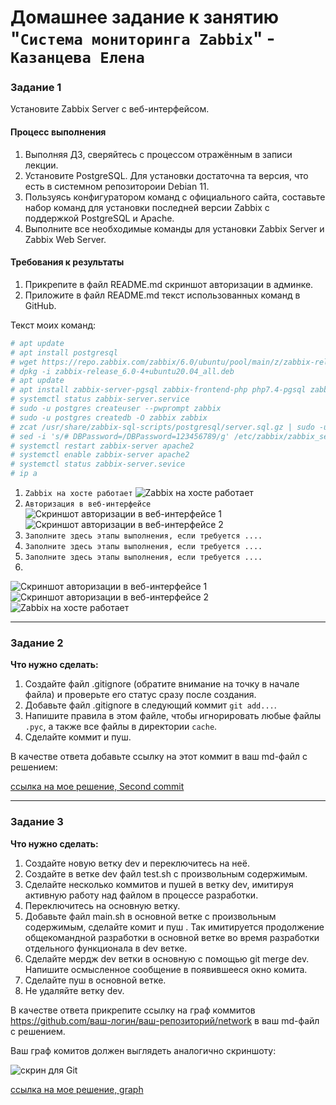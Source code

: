 # Домашнее задание к занятию "`Система мониторинга Zabbix`" - `Казанцева Елена`

### Задание 1

Установите Zabbix Server с веб-интерфейсом.

#### Процесс выполнения
1. Выполняя ДЗ, сверяйтесь с процессом отражённым в записи лекции.
2. Установите PostgreSQL. Для установки достаточна та версия, что есть в системном репозитороии Debian 11.
3. Пользуясь конфигуратором команд с официального сайта, составьте набор команд для установки последней версии Zabbix с поддержкой PostgreSQL и Apache.
4. Выполните все необходимые команды для установки Zabbix Server и Zabbix Web Server.

#### Требования к результаты 
1. Прикрепите в файл README.md скриншот авторизации в админке.
2. Приложите в файл README.md текст использованных команд в GitHub.

Текст моих команд:

```bash
# apt update
# apt install postgresql
# wget https://repo.zabbix.com/zabbix/6.0/ubuntu/pool/main/z/zabbix-release/zabbix-release_6.0-4+ubuntu20.04_all.deb
# dpkg -i zabbix-release_6.0-4+ubuntu20.04_all.deb
# apt update
# apt install zabbix-server-pgsql zabbix-frontend-php php7.4-pgsql zabbix-apache-conf zabbix-sql-scripts
# systemctl status zabbix-server.service
# sudo -u postgres createuser --pwprompt zabbix
# sudo -u postgres createdb -O zabbix zabbix
# zcat /usr/share/zabbix-sql-scripts/postgresql/server.sql.gz | sudo -u zabbix psql zabbix
# sed -i 's/# DBPassword=/DBPassword=123456789/g' /etc/zabbix/zabbix_server.conf
# systemctl restart zabbix-server apache2
# systemctl enable zabbix-server apache2
# systemctl status zabbix-server.sevice
# ip a
```

1. `Zabbix на хосте работает`
   ![Zabbix на хосте работает](https://github.com/ElenaKazantseva/homeworks/blob/hw-zabbix-1/img/Screenshot_12.jpg)
2. `Авторизация в веб-интерфейсе`
   ![Скриншот авторизации в веб-интерфейсе 1](https://github.com/ElenaKazantseva/homeworks/blob/hw-zabbix-1/img/Screenshot_14.jpg)
![Скриншот авторизации в веб-интерфейсе 2](https://github.com/ElenaKazantseva/homeworks/blob/hw-zabbix-1/img/Screenshot_16.jpg)
4. `Заполните здесь этапы выполнения, если требуется ....`
5. `Заполните здесь этапы выполнения, если требуется ....`
6. `Заполните здесь этапы выполнения, если требуется ....`
7. 

![Скриншот авторизации в веб-интерфейсе 1](https://github.com/ElenaKazantseva/homeworks/blob/hw-zabbix-1/img/Screenshot_14.jpg)
![Скриншот авторизации в веб-интерфейсе 2](https://github.com/ElenaKazantseva/homeworks/blob/hw-zabbix-1/img/Screenshot_16.jpg)
![Zabbix на хосте работает](https://github.com/ElenaKazantseva/homeworks/blob/hw-zabbix-1/img/Screenshot_12.jpg)

---

### Задание 2

**Что нужно сделать:**

1. Создайте файл .gitignore (обратите внимание на точку в начале файла) и проверьте его статус сразу после создания.
1. Добавьте файл .gitignore в следующий коммит `git add...`.
1. Напишите правила в этом файле, чтобы игнорировать любые файлы `.pyc`, а также все файлы в директории `cache`.
1. Сделайте коммит и пуш.

В качестве ответа добавьте ссылку на этот коммит в ваш md-файл с решением:

[ссылка на мое решение, Second commit](https://github.com/ElenaKazantseva/hw-git-1/commit/f239802bc3c0733b4070aa47cce4611033454235)

---

### Задание 3

**Что нужно сделать:**

1. Создайте новую ветку dev и переключитесь на неё.
2. Создайте в ветке dev файл test.sh с произвольным содержимым.
3. Сделайте несколько коммитов и пушей  в ветку dev, имитируя активную работу над  файлом в процессе разработки.
4. Переключитесь на основную ветку.
5. Добавьте файл main.sh в основной ветке с произвольным содержимым, сделайте комит и пуш . Так имитируется продолжение общекомандной разработки в основной ветке во время разработки отдельного функционала в dev  ветке.
6. Сделайте мердж dev  ветки в основную с помощью git merge dev. Напишите осмысленное сообщение в появившееся окно комита.
7. Сделайте пуш в основной ветке.
8. Не удаляйте ветку dev.

В качестве ответа прикрепите ссылку на граф коммитов https://github.com/ваш-логин/ваш-репозиторий/network в ваш md-файл с решением.

Ваш граф комитов должен выглядеть аналогично скриншоту:   

![скрин для Git](https://github.com/netology-code/sdvps-homeworks/assets/77622076/e73589cf-7e97-40e5-ac01-d1d55376f1b9)

[ссылка на мое решение, graph](https://github.com/ElenaKazantseva/hw-git-1/network)

